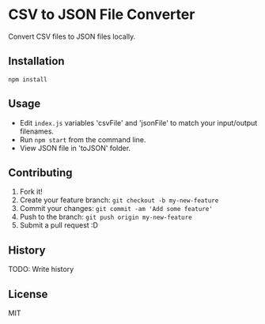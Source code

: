 # CSV to JSON File Converter

Convert CSV files to JSON files locally.

## Installation

`npm install`

## Usage

- Edit `index.js` variables 'csvFile' and 'jsonFile' to match your input/output filenames.
- Run `npm start` from the command line.
- View JSON file in 'toJSON' folder.

## Contributing

1. Fork it!
2. Create your feature branch: `git checkout -b my-new-feature`
3. Commit your changes: `git commit -am 'Add some feature'`
4. Push to the branch: `git push origin my-new-feature`
5. Submit a pull request :D

## History

TODO: Write history

## License

MIT
